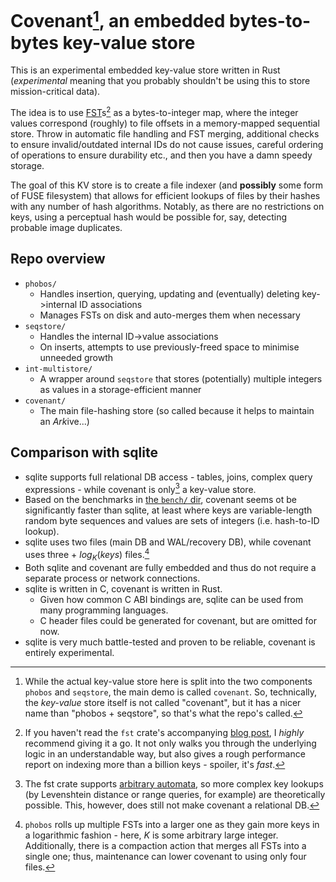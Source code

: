 # Covenant[^1], an embedded bytes-to-bytes key-value store

[^1]: While the actual key-value store here is split into the two components `phobos` and `seqstore`, the main demo is
called `covenant`. So, technically, the _key-value_ store itself is not called "covenant", but it has a nicer name
than "phobos + seqstore", so that's what the repo's called.

This is an experimental embedded key-value store written in Rust (_experimental_ meaning that you probably shouldn't
be using this to store mission-critical data).

The idea is to use [FST](https://crates.io/crates/fst)s[^2] as a bytes-to-integer map, where the integer values
correspond (roughly) to file offsets in a memory-mapped sequential store. Throw in automatic file handling and FST
merging, additional checks to ensure invalid/outdated internal IDs do not cause issues, careful ordering of operations
to ensure durability etc., and then you have a damn speedy storage.

[^2]: If you haven't read the `fst` crate's accompanying [blog post](https://blog.burntsushi.net/transducers/),
I _highly_ recommend giving it a go. It not only walks you through the underlying
logic in an understandable way, but also gives a rough performance report on
indexing more than a billion keys - spoiler, it's _fast_.

The goal of this KV store is to create a file indexer (and **possibly** some form of FUSE filesystem) that allows for
efficient lookups of files by their hashes with any number of hash algorithms. Notably, as there are no restrictions on
keys, using a perceptual hash would be possible for, say, detecting probable image duplicates.

## Repo overview

- `phobos/`
    - Handles insertion, querying, updating and (eventually) deleting key->internal ID
      associations
    - Manages FSTs on disk and auto-merges them when
      necessary
- `seqstore/`
    - Handles the internal ID->value associations
    - On inserts, attempts to use previously-freed space to minimise unneeded growth
- `int-multistore/`
    - A wrapper around `seqstore` that stores (potentially) multiple integers as values
      in a storage-efficient manner
- `covenant/`
    - The main file-hashing store (so called because it helps to maintain an *Ark*ive...)

## Comparison with sqlite

* sqlite supports full relational DB access - tables, joins, complex query expressions - while covenant is only[^3] a
  key-value store.
* Based on the benchmarks in [the `bench/` dir](./bench/), covenant seems ot be significantly faster than sqlite, at
  least where keys are variable-length random byte sequences and values are sets of integers (i.e. hash-to-ID lookup).
* sqlite uses two files (main DB and WAL/recovery DB), while covenant uses three + $log_K(keys)$ files.[^4]
* Both sqlite and covenant are fully embedded and thus do not require a separate process or network connections.
* sqlite is written in C, covenant is written in Rust.
    * Given how common C ABI bindings are, sqlite can be used from many programming languages.
    * C header files could be generated for covenant, but are omitted for now.
* sqlite is very much battle-tested and proven to be reliable, covenant is entirely experimental.

[^3]: The fst crate supports [arbitrary automata](https://docs.rs/fst/latest/fst/automaton/trait.Automaton.html), so
more complex key lookups (by Levenshtein distance or range queries, for example) are theoretically possible. This,
however, does still not make covenant a relational DB.

[^4]: `phobos` rolls up multiple FSTs into a larger one as they gain more keys in a logarithmic fashion - here, $K$ is
some arbitrary large integer. Additionally, there is a compaction action that merges all FSTs into a single one; thus,
maintenance can lower covenant to using only four files.
